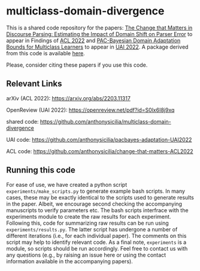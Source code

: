 # multiclass-domain-divergence
This is a shared code repository for the papers:
[The Change that Matters in Discourse Parsing: Estimating the Impact of Domain Shift on Parser Error](https://arxiv.org/abs/2203.11317) to appear 
in Findings of [ACL 2022](https://www.2022.aclweb.org) and [PAC-Bayesian Domain Adaptation Bounds for Multiclass Learners](https://openreview.net/pdf?id=S0lx6I8j9xq) to appear in 
[UAI 2022](https://www.auai.org/uai2022/). A package derived from this code is available [here](https://github.com/anthonysicilia/classifier-divergence).

Please, consider citing these papers if you use this code.

## Relevant Links
arXiv (ACL 2022): https://arxiv.org/abs/2203.11317

OpenReview (UAI 2022): https://openreview.net/pdf?id=S0lx6I8j9xq

shared code: https://github.com/anthonysicilia/multiclass-domain-divergence

UAI code: https://github.com/anthonysicilia/pacbayes-adaptation-UAI2022

ACL code: https://github.com/anthonysicilia/change-that-matters-ACL2022

## Running this code
For ease of use, we have created a python script ```experiments/make_scripts.py``` to generate example bash scripts. In many cases, these may be exactly identical to the scripts used to generate results in the paper. Albeit, we encourage second checking the accompanying manuscripts to verify parameters etc. The bash scripts interfrace with the experiments module to create the raw results for each experiment. Following this, code for summarizing raw results can be run using ```experiments/results.py```. The latter script has undergone a number of different iterations (i.e., for each individual paper). The comments on this script may help to identify relevant code. As a final note, ```experiments``` is a module, so scripts should be run accordingly. Feel free to contact us with any questions (e.g., by raising an issue here or using the contact information available in the accompanying papers).

